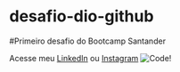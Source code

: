 # desafio-dio-github
#Primeiro desafio do Bootcamp Santander

Acesse meu [LinkedIn](https://www.linkedin.com/in/caio-cavalcante-455b9596/) ou 
[Instagram](https://www.instagram.com/caiotebayo/)
![Code!](https://seeklogo.com/images/D/dev-logo-DCB5C6D9D3-seeklogo.com.png)